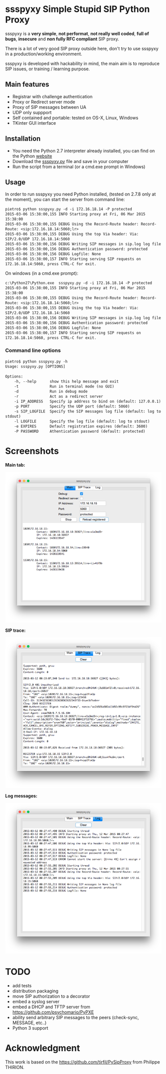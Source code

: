 # ssspyxy Simple Stupid SIP Python Proxy

ssspyxy is a **very simple**, **not performat**, **not really well coded**, **full of bugs**, **insecure** and **non fully RFC compliant** SIP proxy.

There is a lot of very good SIP proxy outside here, don't try to use ssspyxy in a production/working environment.

ssspyxy is developed with hackability in mind, the main aim is to reproduce SIP issues, or training / learning purpose.

## Main features

- Registrar with challenge authentication
- Proxy or Redirect server mode
- Proxy of SIP messages between UA
- UDP only suppport
- Self contained and portable: tested on OS-X, Linux, Windows
- TKinter GUI interface

## Installation

- You need the Python 2.7 interpreter already installed, you can find on the Python [website](http://www.python.org)
- Download the [ssspyxy.py](https://raw.githubusercontent.com/pbertera/ssspyxy/master/ssspyxy.py) file and save in your computer
- Run the script from a terminal (or a cmd.exe prompt in Windows)

## Usage

In order to run ssspyxy you need Python installed, (tested on 2.7.8 only at the moment), you can start the server from command line:

    pietro$ python ssspyxy.py -d -i 172.16.18.14 -P protected
    2015-03-06 15:38:00,155 INFO Starting proxy at Fri, 06 Mar 2015 15:38:00 
    2015-03-06 15:38:00,155 DEBUG Using the Record-Route header: Record-Route: <sip:172.16.18.14:5060;lr>
    2015-03-06 15:38:00,155 DEBUG Using the top Via header: Via: SIP/2.0/UDP 172.16.18.14:5060
    2015-03-06 15:38:00,156 DEBUG Writing SIP messages in sip.log log file
    2015-03-06 15:38:00,156 DEBUG Authentication password: protected
    2015-03-06 15:38:00,156 DEBUG Logfile: None
    2015-03-06 15:38:00,157 INFO Starting serving SIP requests on 172.16.18.14:5060, press CTRL-C for exit.

On windows (in a cmd.exe prompt):

    c:\Python27\Python.exe  ssspyxy.py -d -i 172.16.18.14 -P protected
    2015-03-06 15:38:00,155 INFO Starting proxy at Fri, 06 Mar 2015 15:38:00 
    2015-03-06 15:38:00,155 DEBUG Using the Record-Route header: Record-Route: <sip:172.16.18.14:5060;lr>
    2015-03-06 15:38:00,155 DEBUG Using the top Via header: Via: SIP/2.0/UDP 172.16.18.14:5060
    2015-03-06 15:38:00,156 DEBUG Writing SIP messages in sip.log log file
    2015-03-06 15:38:00,156 DEBUG Authentication password: protected
    2015-03-06 15:38:00,156 DEBUG Logfile: None
    2015-03-06 15:38:00,157 INFO Starting serving SIP requests on 172.16.18.14:5060, press CTRL-C for exit.
    
### Command line options

    pietro$ python ssspyxy.py -h
    Usage: ssspyxy.py [OPTIONS]
    
    Options:
        -h, --help      show this help message and exit
        -t              Run in terminal mode (no GUI)
        -d              Run in debug mode
        -r              Act as a redirect server
        -i IP_ADDRESS   Specify ip address to bind on (default: 127.0.0.1)
        -p PORT         Specify the UDP port (default: 5060)
        -s SIP_LOGFILE  Specify the SIP messages log file (default: log to stdout)
        -l LOGFILE      Specify the log file (default: log to stdout)
        -e EXPIRES      Default registration expires (default: 3600)
        -P PASSWORD     Athentication password (default: protected)

# Screenshots

**Main tab:**

![Main Tab](docs/main.png)

**SIP trace:**

![SIP Trace Tab](docs/sip_trace.png)

**Log messages:**

![Log messages](docs/logs.png)

# TODO

- add tests
- distribution packaging
- move SIP authorization to a decorator
- embed a syslog server
- embed a DHCP and TFTP server from https://github.com/psychomario/PyPXE
- ability send arbitrary SIP messages to the peers (check-sync, MESSAGE, etc..)
- Python 3 support

# Acknowledgment

This work is based on the https://github.com/tirfil/PySipProxy from Philippe THIRION.
